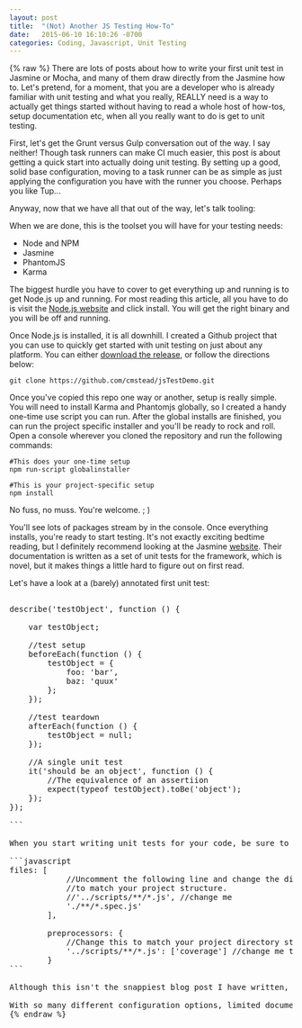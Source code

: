 ```yaml
---
layout: post
title:  "(Not) Another JS Testing How-To"
date:   2015-06-10 16:10:26 -0700
categories: Coding, Javascript, Unit Testing
---
```

{% raw %}
There are lots of posts about how to write your first unit test in Jasmine or Mocha, and many of them draw directly from the Jasmine how to. Let's pretend, for a moment, that you are a developer who is already familiar with unit testing and what you really, REALLY need is a way to actually get things started without having to read a whole host of how-tos, setup documentation etc, when all you really want to do is get to unit testing.

First, let's get the Grunt versus Gulp conversation out of the way. I say neither! Though task runners can make CI much easier, this post is about getting a quick start into actually doing unit testing. By setting up a good, solid base configuration, moving to a task runner can be as simple as just applying the configuration you have with the runner you choose. Perhaps you like Tup...

Anyway, now that we have all that out of the way, let's talk tooling:

When we are done, this is the toolset you will have for your testing needs:
<ul>
	<li>Node and NPM</li>
	<li>Jasmine</li>
	<li>PhantomJS</li>
	<li>Karma</li>
</ul>

The biggest hurdle you have to cover to get everything up and running is to get Node.js up and running.  For most reading this article, all you have to do is visit the <a href="https://nodejs.org/" target="_blank">Node.js website</a> and click install. You will get the right binary and you will be off and running.

Once Node.js is installed, it is all downhill. I created a Github project that you can use to quickly get started with unit testing on just about any platform. You can either <a href="https://github.com/cmstead/jsTestDemo/archive/v1.0.0.zip">download the release</a>, or follow the directions below:

```shell
git clone https://github.com/cmstead/jsTestDemo.git
```

Once you've copied this repo one way or another, setup is really simple. You will need to install Karma and Phantomjs globally, so I created a handy one-time use script you can run. After the global installs are finished, you can run the project specific installer and you'll be ready to rock and roll. Open a console wherever you cloned the repository and run the following commands:

```shell
#This does your one-time setup
npm run-script globalinstaller

#This is your project-specific setup
npm install
```

No fuss, no muss. You're welcome. ; )

You'll see lots of packages stream by in the console. Once everything installs, you're ready to start testing. It's not exactly exciting bedtime reading, but I definitely recommend looking at the Jasmine <a href="http://jasmine.github.io/2.0/introduction.html" target="_blank">website</a>. Their documentation is written as a set of unit tests for the framework, which is novel, but it makes things a little hard to figure out on first read.

Let's have a look at a (barely) annotated first unit test:

<pre src="language:javascript">

describe('testObject', function () {

    var testObject;

    //test setup
    beforeEach(function () {
        testObject = {
            foo: 'bar',
            baz: 'quux'
        };
    });
	
    //test teardown
    afterEach(function () {
        testObject = null;
    });

    //A single unit test
    it('should be an object', function () {
        //The equivalence of an assertiion
        expect(typeof testObject).toBe('object');
    });
});

```

When you start writing unit tests for your code, be sure to review the Karma configuration file in the spec folder.  Most settings can be left exactly as they are, but the paths should be updated to match your project structure.  I've included the code below so you can see the lines which need to be updated:

```javascript
files: [
            //Uncomment the following line and change the directory
            //to match your project structure.
            //'../scripts/**/*.js', //change me
            './**/*.spec.js'
        ],

        preprocessors: {
            //Change this to match your project directory structure
            '../scripts/**/*.js': ['coverage'] //change me too
        }
```

Although this isn't the snappiest blog post I have written, I have gone through this process so many times I have created templates for different kinds of projects just to save time and simplify the process of setting up unit tests, linting, ES6 transpilation, code coverage, etc.

With so many different configuration options, limited documentation and roadblocks I have encountered as I have gotten systems set up, I wanted to put something together that might help save someone else a little pain and suffering. If you have feared unit testing in Javascript because of setup troubles, consider this your personalized invitation. Unit test your code and make the web a better place!
{% endraw %}
    